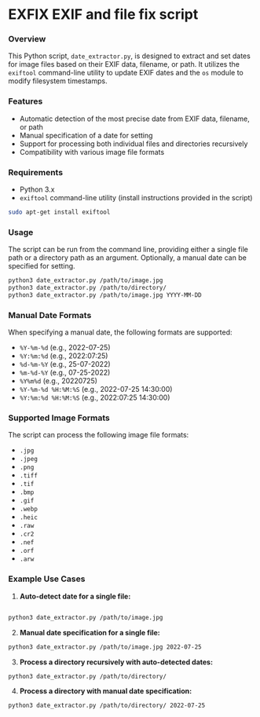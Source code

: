 EXFIX EXIF and file fix script
====================

### Overview

This Python script, `date_extractor.py`, is designed to extract and set dates for image files based on their EXIF data, filename, or path. It utilizes the `exiftool` command-line utility to update EXIF dates and the `os` module to modify filesystem timestamps.

### Features

* Automatic detection of the most precise date from EXIF data, filename, or path
* Manual specification of a date for setting
* Support for processing both individual files and directories recursively
* Compatibility with various image file formats

### Requirements

* Python 3.x
* `exiftool` command-line utility (install instructions provided in the script)

```bash
sudo apt-get install exiftool
```

### Usage

The script can be run from the command line, providing either a single file path or a directory path as an argument. Optionally, a manual date can be specified for setting.

```bash
python3 date_extractor.py /path/to/image.jpg
python3 date_extractor.py /path/to/directory/
python3 date_extractor.py /path/to/image.jpg YYYY-MM-DD
```

### Manual Date Formats

When specifying a manual date, the following formats are supported:

* `%Y-%m-%d` (e.g., 2022-07-25)
* `%Y:%m:%d` (e.g., 2022:07:25)
* `%d-%m-%Y` (e.g., 25-07-2022)
* `%m-%d-%Y` (e.g., 07-25-2022)
* `%Y%m%d` (e.g., 20220725)
* `%Y-%m-%d %H:%M:%S` (e.g., 2022-07-25 14:30:00)
* `%Y:%m:%d %H:%M:%S` (e.g., 2022:07:25 14:30:00)

### Supported Image Formats

The script can process the following image file formats:

* `.jpg`
* `.jpeg`
* `.png`
* `.tiff`
* `.tif`
* `.bmp`
* `.gif`
* `.webp`
* `.heic`
* `.raw`
* `.cr2`
* `.nef`
* `.orf`
* `.arw`

### Example Use Cases

1. **Auto-detect date for a single file:**

```bash

python3 date_extractor.py /path/to/image.jpg

```

2. **Manual date specification for a single file:**

```bash
python3 date_extractor.py /path/to/image.jpg 2022-07-25
```

3. **Process a directory recursively with auto-detected dates:**

```bash
python3 date_extractor.py /path/to/directory/

```

4. **Process a directory with manual date specification:**

```bash
python3 date_extractor.py /path/to/directory/ 2022-07-25
```
